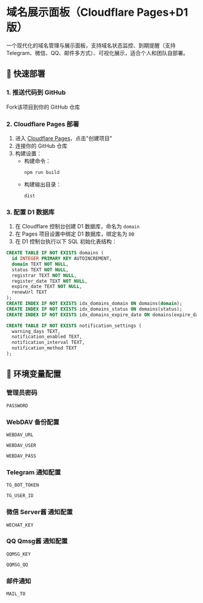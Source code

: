 # 域名展示面板（Cloudflare Pages+D1 版）

一个现代化的域名管理与展示面板，支持域名状态监控、到期提醒（支持 Telegram、微信、QQ、邮件多方式）、可视化展示，适合个人和团队自部署。

## 🚀 快速部署

### 1. 推送代码到 GitHub
Fork该项目到你的 GitHub 仓库

### 2. Cloudflare Pages 部署
1. 进入 [Cloudflare Pages](https://dash.cloudflare.com/?to=/:account/pages)，点击"创建项目"
2. 连接你的 GitHub 仓库
3. 构建设置：
   - 构建命令：
     ```
     npm run build
     ```
   - 构建输出目录：
     ```
     dist
     ```
### 3. 配置 D1 数据库
1. 在 Cloudflare 控制台创建 D1 数据库，命名为 `domain`
2. 在 Pages 项目设置中绑定 D1 数据库，绑定名为 `DB`
3. 在 D1 控制台执行以下 SQL 初始化表结构：

```sql
CREATE TABLE IF NOT EXISTS domains (
  id INTEGER PRIMARY KEY AUTOINCREMENT,
  domain TEXT NOT NULL,
  status TEXT NOT NULL,
  registrar TEXT NOT NULL,
  register_date TEXT NOT NULL,
  expire_date TEXT NOT NULL,
  renewUrl TEXT
);
CREATE INDEX IF NOT EXISTS idx_domains_domain ON domains(domain);
CREATE INDEX IF NOT EXISTS idx_domains_status ON domains(status);
CREATE INDEX IF NOT EXISTS idx_domains_expire_date ON domains(expire_date);

CREATE TABLE IF NOT EXISTS notification_settings (
  warning_days TEXT,
  notification_enabled TEXT,
  notification_interval TEXT,
  notification_method TEXT
);
```

## 🔧 环境变量配置
### 管理员密码
```
PASSWORD
```
### WebDAV 备份配置
```
WEBDAV_URL
```
```
WEBDAV_USER
```
```
WEBDAV_PASS
```
### Telegram 通知配置
```
TG_BOT_TOKEN
```
```
TG_USER_ID
```

### 微信 Server酱 通知配置
```
WECHAT_KEY
```
### QQ Qmsg酱 通知配置
```
QQMSG_KEY
```
```
QQMSG_QQ
```

### 邮件通知
```
MAIL_TO
```

